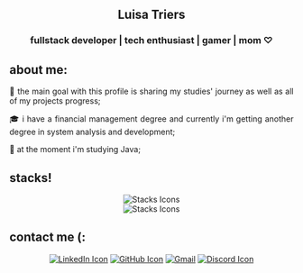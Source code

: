 <h2 align="center">Luisa Triers</h2>
<h3 align="center">fullstack developer | tech enthusiast | gamer | mom ♡</h3>

## about me:

<div id="aboutMe" style="text-align:justify">
<p>🧩 the main goal with this profile is sharing my studies' journey as well as all of my projects progress;</p>
<p>🎓 i have a financial management degree and currently i'm getting another degree in system analysis and development;</p>
<p>🌱 at the moment i'm studying Java;</p>
</div>

## stacks!


<div id="stacks" align="center">
    <img src="https://skillicons.dev/icons?i=html,css,javascript,git,github,bootstrap,java,react,nodejs,dotnet,cs,lua,py&theme=dark" id="devCheck" alt="Stacks Icons"><br>
    <img src="https://skillicons.dev/icons?i=figma,xd,photoshop,pr&theme=dark" id="design" alt="Stacks Icons"><br>
</div>

<!-- ## projects -->

## contact me (:

<div align="center">
    <a href="https://www.linkedin.com/in/luisatriers/"><img src="https://img.shields.io/badge/LinkedIn-0A66C2?style=for-the-badge&logo=linkedin" alt="LinkedIn Icon"></a>
    <a href="https://github.com/luisatriers"><img src="https://img.shields.io/badge/GitHub-black?style=for-the-badge&logo=github" alt="GitHub Icon"></a>
    <a href="mailto:luisatriers@gmail.com"><img src="https://img.shields.io/badge/Gmail-EA4335?style=for-the-badge&logoColor=white&logo=gmail" alt="Gmail"></a>
    <a href="https://discord.com/channels/181154280798027777"><img src="https://img.shields.io/badge/Discord-5865F2?style=for-the-badge&logoColor=white&logo=discord" alt="Discord Icon"></a>
</div>
